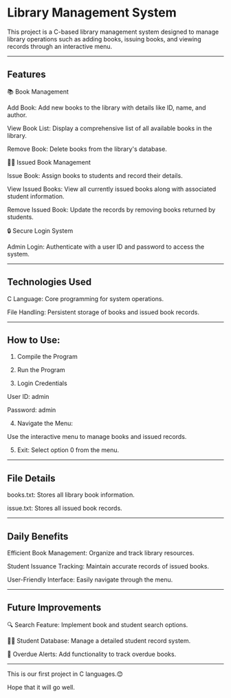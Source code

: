 # Library Management System

This project is a C-based library management system designed to manage library operations such as adding books, issuing books, and viewing records through an interactive menu.



---

## Features

📚 Book Management

Add Book: Add new books to the library with details like ID, name, and author.

View Book List: Display a comprehensive list of all available books in the library.

Remove Book: Delete books from the library's database.


👨‍🎓 Issued Book Management

Issue Book: Assign books to students and record their details.

View Issued Books: View all currently issued books along with associated student information.

Remove Issued Book: Update the records by removing books returned by students.


🔒 Secure Login System

Admin Login: Authenticate with a user ID and password to access the system.



---

## Technologies Used

C Language: Core programming for system operations.

File Handling: Persistent storage of books and issued book records.



---

## How to Use:

1. Compile the Program

2. Run the Program

3. Login Credentials

User ID: admin

Password: admin

4. Navigate the Menu:

Use the interactive menu to manage books and issued records.

5. Exit: Select option 0 from the menu.




---

## File Details

books.txt: Stores all library book information.

issue.txt: Stores all issued book records.



---

## Daily Benefits

Efficient Book Management: Organize and track library resources.

Student Issuance Tracking: Maintain accurate records of issued books.

User-Friendly Interface: Easily navigate through the menu.



---

## Future Improvements

🔍 Search Feature: Implement book and student search options.

🧑‍🎓 Student Database: Manage a detailed student record system.

📅 Overdue Alerts: Add functionality to track overdue books.



---

This is our first project in C languages.😊

Hope that it will go well.
